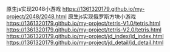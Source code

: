 原生js实现2048小游戏
https://1361320179.github.io/my-project/2048/2048.html 
原生js实现俄罗斯方块小游戏
https://1361320179.github.io/my-project/tetris-V1.0/tetris.html
https://1361320179.github.io/my-project/tetris-V2.0/tetris.html
https://1361320179.github.io/my-project/jd_index/jd_index.html
https://1361320179.github.io/my-project/jd_detail/jd_detail.html
